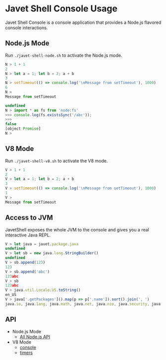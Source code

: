 # Javet Shell Console Usage

Javet Shell Console is a console application that provides a Node.js flavored console interactions.

## Node.js Mode

Run `./javet-shell-node.sh` to activate the Node.js mode.

```js
N > 1 + 1
2
N > let a = 1; let b = 2; a + b
3
N > setTimeout(() => console.log('\nMessage from setTimeout'), 1000)
6
N >
Message from setTimeout

undefined
N > import * as fs from 'node:fs'
>>> console.log(fs.existsSync('/abc'));
>>>
false
[object Promise]
N >
```

## V8 Mode

Run `./javet-shell-v8.sh` to activate the V8 mode.

```js
V > 1 + 1
2
V > let a = 1; let b = 2; a + b
3
V > setTimeout(() => console.log('\nMessage from setTimeout'), 1000)
1
V >
Message from setTimeout
```

## Access to JVM

JavetShell exposes the whole JVM to the console and gives you a real interactive Java REPL.

```js
V > let java = javet.package.java
undefined
V > let sb = new java.lang.StringBuilder()
undefined
V > sb.append(123)
123
V > sb.append('abc')
123abc
V > sb
123abc
V > java.util.Locale.US.toString()
en_US
V > java['.getPackages']().map(p => p['.name']).sort().join(', ')
java.io, java.lang, java.math, java.net, java.nio, java.security, java.text, java.time, java.util
```

## API

- Node.js Mode
  - [All Node.js API](https://nodejs.org/dist/latest-v20.x/docs/api/)
- V8 Mode
  - [console](https://www.caoccao.com/Javenode/reference/modules/console.html)
  - [timers](https://www.caoccao.com/Javenode/reference/modules/times.html)

